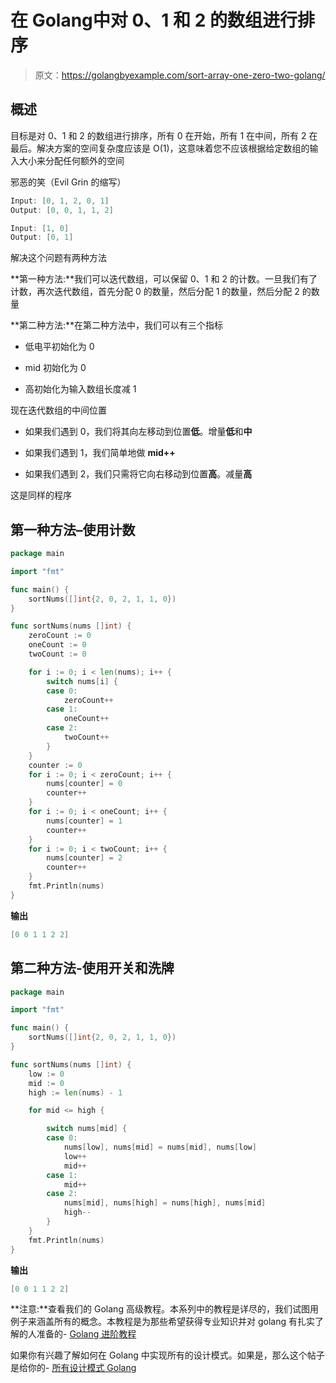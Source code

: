# 在 Golang中对 0、1 和 2 的数组进行排序

> 原文：<https://golangbyexample.com/sort-array-one-zero-two-golang/>

## **概述**

目标是对 0、1 和 2 的数组进行排序，所有 0 在开始，所有 1 在中间，所有 2 在最后。解决方案的空间复杂度应该是 O(1)，这意味着您不应该根据给定数组的输入大小来分配任何额外的空间

邪恶的笑（Evil Grin 的缩写）

```go
Input: [0, 1, 2, 0, 1]
Output: [0, 0, 1, 1, 2]

Input: [1, 0]
Output: [0, 1]
```

解决这个问题有两种方法

**第一种方法:**我们可以迭代数组，可以保留 0、1 和 2 的计数。一旦我们有了计数，再次迭代数组，首先分配 0 的数量，然后分配 1 的数量，然后分配 2 的数量

**第二种方法:**在第二种方法中，我们可以有三个指标

*   低电平初始化为 0

*   mid 初始化为 0

*   高初始化为输入数组长度减 1

现在迭代数组的中间位置

*   如果我们遇到 0，我们将其向左移动到位置**低**。增量**低**和**中**

*   如果我们遇到 1，我们简单地做 **mid++**

*   如果我们遇到 2，我们只需将它向右移动到位置**高**。减量**高**

这是同样的程序

## **第一种方法–使用计数**

```go
package main

import "fmt"

func main() {
	sortNums([]int{2, 0, 2, 1, 1, 0})
}

func sortNums(nums []int) {
	zeroCount := 0
	oneCount := 0
	twoCount := 0

	for i := 0; i < len(nums); i++ {
		switch nums[i] {
		case 0:
			zeroCount++
		case 1:
			oneCount++
		case 2:
			twoCount++
		}
	}
	counter := 0
	for i := 0; i < zeroCount; i++ {
		nums[counter] = 0
		counter++
	}
	for i := 0; i < oneCount; i++ {
		nums[counter] = 1
		counter++
	}
	for i := 0; i < twoCount; i++ {
		nums[counter] = 2
		counter++
	}
	fmt.Println(nums)
}
```

**输出**

```go
[0 0 1 1 2 2]
```

## **第二种方法-使用开关和洗牌**

```go
package main

import "fmt"

func main() {
	sortNums([]int{2, 0, 2, 1, 1, 0})
}

func sortNums(nums []int) {
	low := 0
	mid := 0
	high := len(nums) - 1

	for mid <= high {

		switch nums[mid] {
		case 0:
			nums[low], nums[mid] = nums[mid], nums[low]
			low++
			mid++
		case 1:
			mid++
		case 2:
			nums[mid], nums[high] = nums[high], nums[mid]
			high--
		}
	}
	fmt.Println(nums)
}
```

**输出**

```go
[0 0 1 1 2 2]
```

**注意:**查看我们的 Golang 高级教程。本系列中的教程是详尽的，我们试图用例子来涵盖所有的概念。本教程是为那些希望获得专业知识并对 golang 有扎实了解的人准备的- [Golang 进阶教程](https://golangbyexample.com/golang-comprehensive-tutorial/)

如果你有兴趣了解如何在 Golang 中实现所有的设计模式。如果是，那么这个帖子是给你的- [所有设计模式 Golang](https://golangbyexample.com/all-design-patterns-golang/)